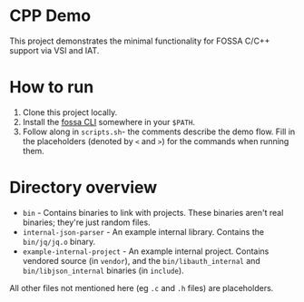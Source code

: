 # CPP Demo

This project demonstrates the minimal functionality for FOSSA C/C++ support via VSI and IAT.

# How to run

1. Clone this project locally.
1. Install the [fossa CLI](https://github.com/fossas/spectrometer/releases) somewhere in your `$PATH`.
1. Follow along in `scripts.sh`- the comments describe the demo flow. Fill in the placeholders (denoted by `<` and `>`) for the commands when running them.

# Directory overview

* `bin` - Contains binaries to link with projects. These binaries aren't real binaries; they're just random files.
* `internal-json-parser` - An example internal library. Contains the `bin/jq/jq.o` binary.
* `example-internal-project` - An example internal project. Contains vendored source (in `vendor`), and the `bin/libauth_internal` and `bin/libjson_internal` binaries (in `include`).

All other files not mentioned here (eg `.c` and `.h` files) are placeholders.
